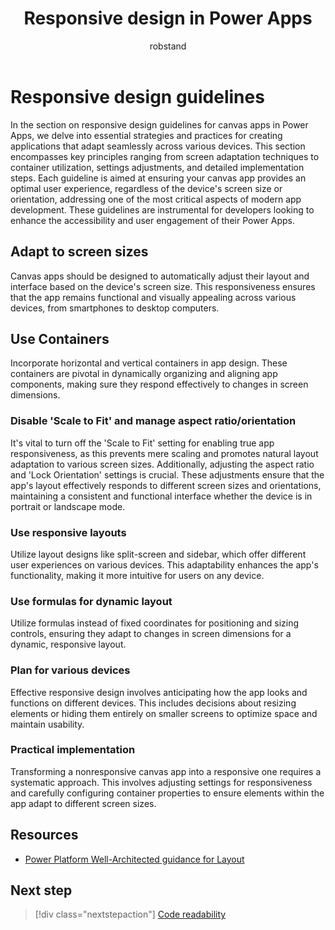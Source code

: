 ﻿---
title: Responsive design in Power Apps
description: Learn about responsive design in Power Apps.
ms.date: 06/12/2024
ms.topic: conceptual
ms.subservice: guidance
ms.service: powerapps
author: robstand
ms.author: rachaudh
 
---

# Responsive design guidelines

In the section on responsive design guidelines for canvas apps in Power Apps, we delve into essential strategies and practices for creating applications that adapt seamlessly across various devices. This section encompasses key principles ranging from screen adaptation techniques to container utilization, settings adjustments, and detailed implementation steps. Each guideline is aimed at ensuring your canvas app provides an optimal user experience, regardless of the device's screen size or orientation, addressing one of the most critical aspects of modern app development. These guidelines are instrumental for developers looking to enhance the accessibility and user engagement of their Power Apps.

## Adapt to screen sizes

Canvas apps should be designed to automatically adjust their layout and interface based on the device's screen size. This responsiveness ensures that the app remains functional and visually appealing across various devices, from smartphones to desktop computers.

## Use Containers

Incorporate horizontal and vertical containers in app design. These containers are pivotal in dynamically organizing and aligning app components, making sure they respond effectively to changes in screen dimensions.

### Disable 'Scale to Fit' and manage aspect ratio/orientation

It's vital to turn off the 'Scale to Fit' setting for enabling true app responsiveness, as this prevents mere scaling and promotes natural layout adaptation to various screen sizes. Additionally, adjusting the aspect ratio and 'Lock Orientation' settings is crucial. These adjustments ensure that the app's layout effectively responds to different screen sizes and orientations, maintaining a consistent and functional interface whether the device is in portrait or landscape mode.

### Use responsive layouts

Utilize layout designs like split-screen and sidebar, which offer different user experiences on various devices. This adaptability enhances the app's functionality, making it more intuitive for users on any device.

### Use formulas for dynamic layout

Utilize formulas instead of fixed coordinates for positioning and sizing controls, ensuring they adapt to changes in screen dimensions for a dynamic, responsive layout.

### Plan for various devices

Effective responsive design involves anticipating how the app looks and functions on different devices. This includes decisions about resizing elements or hiding them entirely on smaller screens to optimize space and maintain usability.

### Practical implementation

Transforming a nonresponsive canvas app into a responsive one requires a systematic approach. This involves adjusting settings for responsiveness and carefully configuring container properties to ensure elements within the app adapt to different screen sizes.

## Resources

- [Power Platform Well-Architected guidance for Layout](/power-platform/well-architected/experience-optimization/layout)

## Next step

> [!div class="nextstepaction"]
> [Code readability](code-readability.md)
